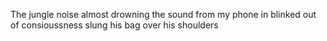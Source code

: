 The jungle noise almost drowning the sound from my phone in
blinked out of consioussness
slung his bag over his shoulders
